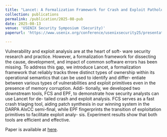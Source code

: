 ```yaml
---
title: "Lancet: A Formalization Framework for Crash and Exploit Pathology"
collection: publications
permalink: /publication/2025-08-pub
date: 2025-08-13
venue: 'USENIX Security Symposium (Security)'
paperurl: 'https://www.usenix.org/conference/usenixsecurity25/presentation/dai'

---
```

Vulnerability and exploit analysis are at the heart of soft- ware security research and practice. However, a formalization framework for dissecting the cause, development, and impact of common software errors has been missing. To address this gap, we introduce Lancet, a formalization framework that reliably tracks three distinct types of ownership within its operational semantics that can be used to identify and differ- entiate between various types of vulnerabilities and exploit primitives even in the presence of memory corruption. Addi- tionally, we developed two downstream tools, FCS and EPF, to demonstrate how security analysts can use Lancet for de- tailed crash and exploit analysis. FCS serves as a fast crash triaging tool, aiding patch synthesis in our winning system in the DARPA AIxCC semi-final, while EPF fingerprints the transition of exploitation primitives to facilitate exploit analy- sis. Experiment results show that both tools are efficient and effective.

Paper is available at [here](https://www.usenix.org/conference/usenixsecurity25/presentation/dai).
